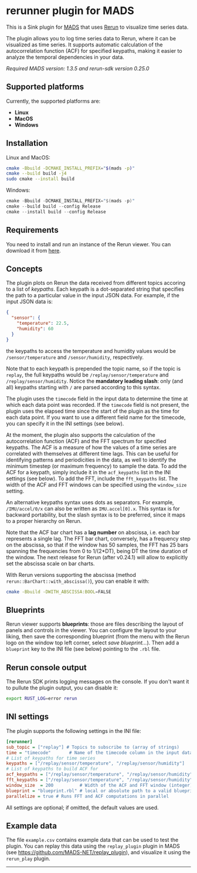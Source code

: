 # rerunner plugin for MADS

This is a Sink plugin for [MADS](https://github.com/MADS-NET/MADS) that uses [Rerun](https://www.rerun.io/) to visualize time series data.

The plugin allows you to log time series data to Rerun, where it can be visualized as time series. It supports automatic calculation of the autocorrelation function (ACF) for specified keypaths, making it easier to analyze the temporal dependencies in your data.

*Required MADS version: 1.3.5 and rerun-sdk version 0.25.0*


## Supported platforms

Currently, the supported platforms are:

* **Linux** 
* **MacOS**
* **Windows**


## Installation

Linux and MacOS:

```bash
cmake -Bbuild -DCMAKE_INSTALL_PREFIX="$(mads -p)"
cmake --build build -j4
sudo cmake --install build
```

Windows:

```powershell
cmake -Bbuild -DCMAKE_INSTALL_PREFIX="$(mads -p)"
cmake --build build --config Release
cmake --install build --config Release
```

## Requirements

You need to install and run an instance of the Rerun viewer. You can download it from [here](https://rerun.io/docs/getting-started/installing-viewer#installing-the-viewer).


## Concepts

The plugin plots on Rerun the data received from different topics accoring to a list of *keypaths*. Each keypath is a dot-separated string that specifies the path to a particular value in the input JSON data. For example, if the input JSON data is: 

```json
{
  "sensor": {
    "temperature": 22.5,
    "humidity": 60
  }
}
```

the keypaths to access the temperature and humidity values would be `/sensor/temperature` and `/sensor/humidity`, respectively.

Note that to each keypath is prepended the topic name, so if the topic is `replay`, the full keypaths would be `/replay/sensor/temperature` and `/replay/sensor/humidity`. Notice the **mandatory leading slash**: only (and all) keypaths starting with `/` are parsed according to this syntax.

The plugin uses the `timecode` field in the input data to determine the time at which each data point was recorded. If the `timecode` field is not present, the plugin uses the elapsed time since the start of the plugin as the time for each data point. If you want to use a different field name for the timecode, you can specify it in the INI settings (see below).

At the moment, the plugin also supports the calculation of the autocorrelation function (ACF) and the FFT spectrum for specified keypaths. The ACF is a measure of how the values of a time series are correlated with themselves at different time lags. This can be useful for identifying patterns and periodicities in the data, as well to identify the minimum timestep (or maximum frequency) to sample the data. To add the ACF for a keypath, simply include it in the `acf_keypaths` list in the INI settings (see below). To add the FFT, include the `fft_keypaths` list. The width of the ACF and FFT windows can be specified using the `window_size` setting.

An alternative keypaths syntax uses dots as separators. For example, `/IMU/accel/0/x` can also be written as `IMU.accel[0].x`. This syntax is for backward portability, but the slash syntax is to be preferred, since it maps to a proper hierarchy on Rerun.

Note that the ACF bar chart has a **lag number** on abscissa, i.e. each bar represents a single lag. The FFT bar chart, conversely, has a frequency step on the abscissa, so that if the window has 50 samples, the FFT has 25 bars spanning the frequencies from 0 to 1/(2*DT), being DT the time duration of the window. The next release for Rerun (after v0.24.1) will allow to explicitly set the abscissa scale on bar charts.

With Rerun versions supporting the abscissa (method `rerun::BarChart::with_abscissa()`), you can enable it with:

```bash
cmake -Bbuild -DWITH_ABSCISSA:BOOL=FALSE
```

## Blueprints

Rerun viewer supports **blueprints**: those are files describing the layout of panels and controls in the viewer. You can configure the layout to your liking, then save the corresponding blueprint (from the menu with the Rerun logo on the window top left corner, select *save blueprint...*). Then add a `blueprint` key to the INI file (see below) pointing to the `.rbl` file.


## Rerun console output

The Rerun SDK prints logging messages on the console. If you don't want it to pullute the plugin output, you can disable it:

```bash
export RUST_LOG=error rerun
```


## INI settings

The plugin supports the following settings in the INI file:

```ini
[rerunner]
sub_topic = ["replay"] # Topics to subscribe to (array of strings)
time = "timecode"       # Name of the timecode column in the input data (string)
# List of keypaths for time series
keypaths = ["/replay/sensor/temperature", "/replay/sensor/humidity"]
# List of keypaths to build ACF for
acf_keypaths = ["/replay/sensor/temperature", "/replay/sensor/humidity"]
fft_keypaths = ["/replay/sensor/temperature", "/replay/sensor/humidity"]
window_size  = 200          # Width of the ACF and FFT window (integer)
blueprint = "blueprint.rbl" # local or absolute path to a valid blueprint
parallelize = true # Runs FFT and ACF computations in parallel
```

All settings are optional; if omitted, the default values are used.


## Example data

The file `example.csv` contains example data that can be used to test the plugin. You can replay this data using the `replay_plugin` plugin in MADS (see <https://github.com/MADS-NET/replay_plugin>), and visualize it using the `rerun_play` plugin.

---